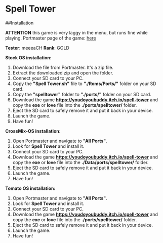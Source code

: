 # Spell Tower

##Installation

**ATTENTION** this game is very laggy in the menu, but runs fine while playing.
Portmaster page of the game: [here](https://portmaster.games/detail.html?name=spelltower)

**Tester**: meeeaCH
**Rank**: GOLD

**Stock OS installation:**
1. Download the file from Portmaster. It's a zip file.
2. Extract the downloaded zip and open the folder.
3. Connect your SD card to your PC.
4. Copy the **"Spell Tower.sh"** file to **"./Roms/Ports/"** folder on your SD card.
5. Copy the **"spelltower"** folder to **"./ports/"** folder on your SD card.
6. Download the game **https://youdoyoubuddy.itch.io/spell-tower** and copy the **exe** or **love** file into the **./ports/spelltower/** folder.
7. Eject the SD card to safely remove it and put it back in your device.
8. Launch the game.
9. Have fun!

**CrossMix-OS installation:**
1. Open Portmaster and navigate to **"All Ports"**.
2. Look for **Spell Tower** and install it.
3. Connect your SD card to your PC.
3. Download the game **https://youdoyoubuddy.itch.io/spell-tower** and copy the **exe** or **love** file into the **./Data/ports/spelltower/** folder.
4. Eject the SD card to safely remove it and put it back in your device.
5. Launch the game.
6. Have fun!

**Tomato OS installation:**
1. Open Portmaster and navigate to **"All Ports"**.
2. Look for **Spell Tower** and install it.
3. Connect your SD card to your PC.
3. Download the game **https://youdoyoubuddy.itch.io/spell-tower** and copy the **exe** or **love** file into the **./ports/spelltower/** folder.
4. Eject the SD card to safely remove it and put it back in your device.
5. Launch the game.
6. Have fun!